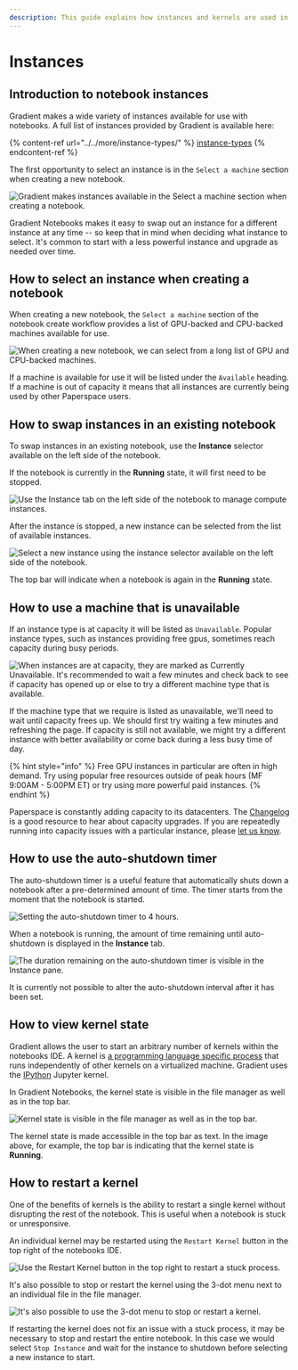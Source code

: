 ```yaml
---
description: This guide explains how instances and kernels are used in Gradient Notebooks
---
```


# Instances

## Introduction to notebook instances

Gradient makes a wide variety of instances available for use with notebooks. A full list of instances provided by Gradient is available here:

{% content-ref url="../../more/instance-types/" %}
[instance-types](../../more/instance-types/)
{% endcontent-ref %}

The first opportunity to select an instance is in the `Select a machine` section when creating a new notebook.

![Gradient makes instances available in the Select a machine section when creating a notebook.](<../../.gitbook/assets/create a notebook instance type.gif>)

Gradient Notebooks makes it easy to swap out an instance for a different instance at any time -- so keep that in mind when deciding what instance to select. It's common to start with a less powerful instance and upgrade as needed over time.

## How to select an instance when creating a notebook

When creating a new notebook, the `Select a machine` section of the notebook create workflow provides a list of GPU-backed and CPU-backed machines available for use.

![When creating a new notebook, we can select from a long list of GPU and CPU-backed machines.](<../../.gitbook/assets/gpu and cpu machines.gif>)

If a machine is available for use it will be listed under the `Available` heading. If a machine is out of capacity it means that all instances are currently being used by other Paperspace users.&#x20;

## How to swap instances in an existing notebook

To swap instances in an existing notebook, use the **Instance** selector available on the left side of the notebook.&#x20;

If the notebook is currently in the **Running** state, it will first need to be stopped.

![Use the Instance tab on the left side of the notebook to manage compute instances.](<../../.gitbook/assets/stop instance.gif>)

After the instance is stopped, a new instance can be selected from the list of available instances.

![Select a new instance using the instance selector available on the left side of the notebook.](<../../.gitbook/assets/instances available in notebook.gif>)

The top bar will indicate when a notebook is again in the **Running** state.

## How to use a machine that is unavailable

If an instance type is at capacity it will be listed as `Unavailable`. Popular instance types, such as instances providing free gpus, sometimes reach capacity during busy periods.&#x20;

![When instances are at capacity, they are marked as Currently Unavailable. It's recommended to wait a few minutes and check back to see if capacity has opened up or else to try a different machine type that is available.](<../../.gitbook/assets/unavailable instances.png>)

If the machine type that we require is listed as unavailable, we'll need to wait until capacity frees up. We should first try waiting a few minutes and refreshing the page. If capacity is still not available, we might try a different instance with better availability or come back during a less busy time of day.

{% hint style="info" %}
Free GPU instances in particular are often in high demand. Try using popular free resources outside of peak hours (MF 9:00AM - 5:00PM ET) or try using more powerful paid instances.
{% endhint %}

Paperspace is constantly adding capacity to its datacenters. The [Changelog](https://updates.paperspace.com) is a good resource to hear about capacity upgrades. If you are repeatedly running into capacity issues with a particular instance, please [let us know](https://support.paperspace.com/hc/en-us/requests/new).&#x20;

## How to use the auto-shutdown timer

The auto-shutdown timer is a useful feature that automatically shuts down a notebook after a pre-determined amount of time. The timer starts from the moment that the notebook is started.

![Setting the auto-shutdown timer to 4 hours.](<../../.gitbook/assets/autoshutdown timer.gif>)

When a notebook is running, the amount of time remaining until auto-shutdown is displayed in the **Instance** tab.

![The duration remaining on the auto-shutdown timer is visible in the Instance pane.](../../.gitbook/assets/auto-shutdown-example.png)

It is currently not possible to alter the auto-shutdown interval after it has been set.

## How to view kernel state

Gradient allows the user to start an arbitrary number of kernels within the notebooks IDE. A kernel is [a programming language specific process](https://docs.jupyter.org/en/latest/projects/kernels.html) that runs independently of other kernels on a virtualized machine. Gradient uses the [IPython](https://ipython.readthedocs.io/en/stable/index.html#ipython-documentation) Jupyter kernel.&#x20;

In Gradient Notebooks, the kernel state is visible in the file manager as well as in the top bar.

![Kernel state is visible in the file manager as well as in the top bar.](../../.gitbook/assets/kernels.png)

The kernel state is made accessible in the top bar as text. In the image above, for example, the top bar is indicating that the kernel state is **Running**.

## How to restart a kernel

One of the benefits of kernels is the ability to restart a single kernel without disrupting the rest of the notebook. This is useful when a notebook is stuck or unresponsive.&#x20;

An individual kernel may be restarted using the `Restart Kernel` button in the top right of the notebooks IDE.&#x20;

![Use the Restart Kernel button in the top right to restart a stuck process.](<../../.gitbook/assets/restart kernel.gif>)

It's also possible to stop or restart the kernel using the 3-dot menu next to an individual file in the file manager.

![It's also possible to use the 3-dot menu to stop or restart a kernel.](../../.gitbook/assets/restart-stop-kernel-file-manager.png)

If restarting the kernel does not fix an issue with a stuck process, it may be necessary to stop and restart the entire notebook. In this case we would select `Stop Instance` and wait for the instance to shutdown before selecting a new instance to start.
